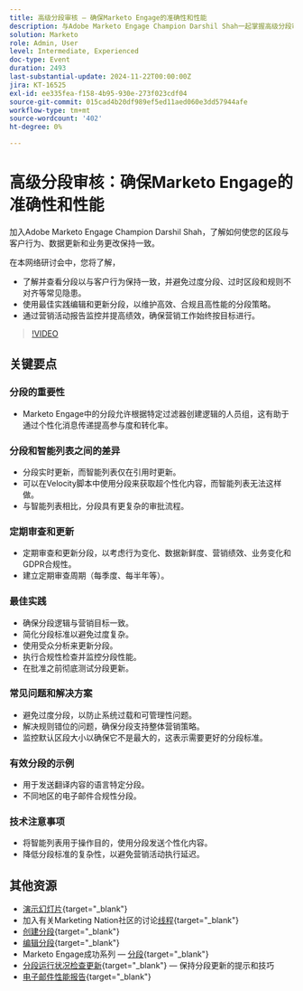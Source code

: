 ```yaml
---
title: 高级分段审核 — 确保Marketo Engage的准确性和性能
description: 与Adobe Marketo Engage Champion Darshil Shah一起掌握高级分段审核，学习优化分段策略、调整客户行为、维护GDPR合规性并通过最佳实践和实时更新提升营销绩效。
solution: Marketo
role: Admin, User
level: Intermediate, Experienced
doc-type: Event
duration: 2493
last-substantial-update: 2024-11-22T00:00:00Z
jira: KT-16525
exl-id: ee335fea-f158-4b95-930e-273f023cdf04
source-git-commit: 015cad4b20df989ef5ed11aed060e3dd57944afe
workflow-type: tm+mt
source-wordcount: '402'
ht-degree: 0%

---
```


# 高级分段审核：确保Marketo Engage的准确性和性能

加入Adobe Marketo Engage Champion Darshil Shah，了解如何使您的区段与客户行为、数据更新和业务更改保持一致。

在本网络研讨会中，您将了解，

* 了解并查看分段以与客户行为保持一致，并避免过度分段、过时区段和规则不对齐等常见隐患。
* 使用最佳实践编辑和更新分段，以维护高效、合规且高性能的分段策略。
* 通过营销活动报告监控并提高绩效，确保营销工作始终按目标进行。

>[!VIDEO](https://video.tv.adobe.com/v/3439383/?learn=on&enablevpops)

## 关键要点

### 分段的重要性

* Marketo Engage中的分段允许根据特定过滤器创建逻辑的人员组，这有助于通过个性化消息传递提高参与度和转化率。

### 分段和智能列表之间的差异

* 分段实时更新，而智能列表仅在引用时更新。
* 可以在Velocity脚本中使用分段来获取超个性化内容，而智能列表无法这样做。
* 与智能列表相比，分段具有更复杂的审批流程。

### 定期审查和更新

* 定期审查和更新分段，以考虑行为变化、数据新鲜度、营销绩效、业务变化和GDPR合规性。
* 建立定期审查周期（每季度、每半年等）。

### 最佳实践

* 确保分段逻辑与营销目标一致。
* 简化分段标准以避免过度复杂。
* 使用受众分析来更新分段。
* 执行合规性检查并监控分段性能。
* 在批准之前彻底测试分段更新。

### 常见问题和解决方案

* 避免过度分段，以防止系统过载和可管理性问题。
* 解决规则错位的问题，确保分段支持整体营销策略。
* 监控默认区段大小以确保它不是最大的，这表示需要更好的分段标准。

### 有效分段的示例

* 用于发送翻译内容的语言特定分段。
* 不同地区的电子邮件合规性分段。

### 技术注意事项

* 将智能列表用于操作目的，使用分段发送个性化内容。
* 降低分段标准的复杂性，以避免营销活动执行延迟。

## 其他资源

* [演示幻灯片](https://engage.adobe.com/rs/360-KCI-804/images/AME_Learn%20From%20your%20peers%20Webinar_Advanced%20segmentation%20Audits.pdf?version=0){target="_blank"}
* 加入有关Marketing Nation社区的讨论[线程](https://nation.marketo.com/t5/product-discussions/register-now-learn-from-your-peers-advanced-segmentation-audits/td-p/353460){target="_blank"}
* [创建分段](https://experienceleague.adobe.com/en/docs/marketo/using/product-docs/personalization/segmentation-and-snippets/segmentation/create-a-segmentation){target="_blank"}
* [编辑分段](https://experienceleague.adobe.com/en/docs/marketo/using/product-docs/personalization/segmentation-and-snippets/segmentation/edit-a-segmentation){target="_blank"}
* Marketo Engage成功系列 — [分段](https://nation.marketo.com/t5/product-blogs/marketo-success-series-segmentation/ba-p/304969){target="_blank"}
* [分段运行状况检查更新](https://nation.marketo.com/t5/product-blogs/segmentation-health-check-updates-tips-and-tricks-for-keeping/ba-p/241963){target="_blank"} — 保持分段更新的提示和技巧
* [电子邮件性能报告](https://experienceleague.adobe.com/en/docs/marketo/using/product-docs/email-marketing/email-programs/email-program-data/email-performance-report){target="_blank"}
